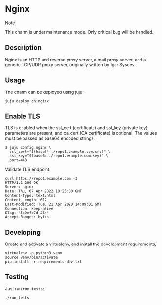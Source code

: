 # Nginx
> [!NOTE]
> This charm is under maintenance mode. Only critical bug will be handled.

## Description

Nginx is an HTTP and reverse proxy server, a mail proxy server, and a generic TCP/UDP proxy server, originally written by Igor Sysoev. 

## Usage

The charm can be deployed using juju:
```
juju deploy ch:nginx
```

## Enable TLS

TLS is enabled when the ssl_cert (certificate) and ssl_key (private key) 
parameters are present, and ca_cert (CA certificate) is optional. The values
must be passed as base64 encoded strings.

```
$ juju config nginx \
  ssl_cert="$(base64 ./repo1.example.com.crt)" \
  ssl_key="$(base64 ./repo1.example.com.key)" \
  port=443
```

Validate TLS endpoint:

```
curl https://repo1.example.com -I
HTTP/1.1 200 OK
Server: nginx
Date: Thu, 07 Apr 2022 18:25:00 GMT
Content-Type: text/html
Content-Length: 612
Last-Modified: Tue, 21 Apr 2020 14:09:01 GMT
Connection: keep-alive
ETag: "5e9efe7d-264"
Accept-Ranges: bytes
```

## Developing

Create and activate a virtualenv,
and install the development requirements,

    virtualenv -p python3 venv
    source venv/bin/activate
    pip install -r requirements-dev.txt

## Testing

Just run `run_tests`:

    ./run_tests
